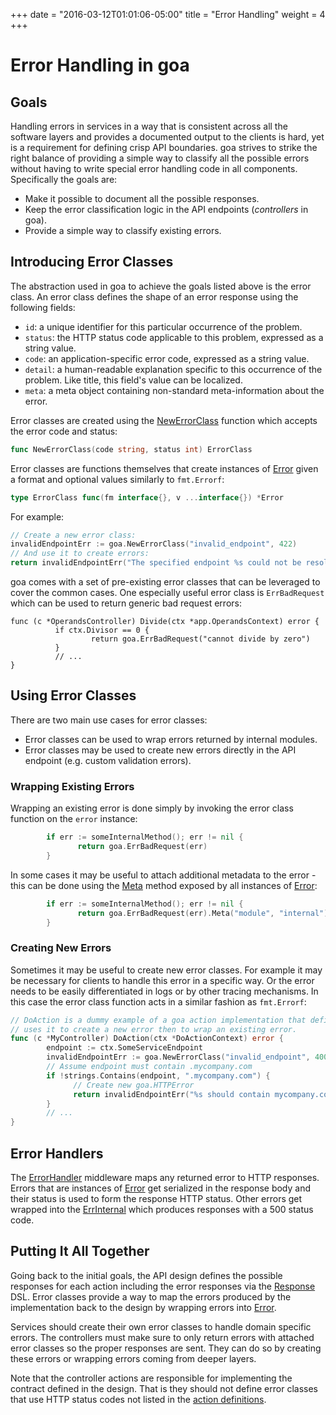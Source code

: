 +++
date = "2016-03-12T01:01:06-05:00"
title = "Error Handling"
weight = 4
+++

# Error Handling in goa

## Goals

Handling errors in services in a way that is consistent across all the software layers and provides
a documented output to the clients is hard, yet is a requirement for defining crisp API boundaries.
goa strives to strike the right balance of providing a simple way to classify all the possible
errors without having to write special error handling code in all components. Specifically the goals
are:

* Make it possible to document all the possible responses.
* Keep the error classification logic in the API endpoints (*controllers* in goa).
* Provide a simple way to classify existing errors.

## Introducing Error Classes

The abstraction used in goa to achieve the goals listed above is the error class. An error class
defines the shape of an error response using the following fields:

* `id`: a unique identifier for this particular occurrence of the problem.
* `status`: the HTTP status code applicable to this problem, expressed as a string value.
* `code`: an application-specific error code, expressed as a string value.
* `detail`: a human-readable explanation specific to this occurrence of the problem. Like title, this field's value can be localized.
* `meta`: a meta object containing non-standard meta-information about the error.

Error classes are created using the
[NewErrorClass](http://goa.design/reference/goa/#func-newerrorclass-a-name-goa-errorclass-newerrorclass-a)
function which accepts the error code and status:

```go
func NewErrorClass(code string, status int) ErrorClass
```

Error classes are functions themselves that create instances of
[Error](http://goa.design/reference/goa/#type-error-a-name-goa-error-a) given a format and
optional values similarly to `fmt.Errorf`:

```go
type ErrorClass func(fm interface{}, v ...interface{}) *Error
```

For example:

```go
// Create a new error class:
invalidEndpointErr := goa.NewErrorClass("invalid_endpoint", 422)
// And use it to create errors:
return invalidEndpointErr("The specified endpoint %s could not be resolved", endpoint)
```

goa comes with a set of pre-existing error classes that can be leveraged to cover the common cases.
One especially useful error class is `ErrBadRequest` which can be used to return generic bad
request errors:

```
func (c *OperandsController) Divide(ctx *app.OperandsContext) error {
          if ctx.Divisor == 0 {
                  return goa.ErrBadRequest("cannot divide by zero")
          }
          // ...
}
```

## Using Error Classes

There are two main use cases for error classes:
* Error classes can be used to wrap errors returned by internal modules.
* Error classes may be used to create new errors directly in the API endpoint (e.g. custom
  validation errors).

### Wrapping Existing Errors

Wrapping an existing error is done simply by invoking the error class function on the `error`
instance:

```go
        if err := someInternalMethod(); err != nil {
               return goa.ErrBadRequest(err)
        }
```

In some cases it may be useful to attach additional metadata to the error - this can be done using
the [Meta](http://goa.design/reference/goa/#func-error-meta-a-name-goa-error-meta-a) method exposed
by all instances of [Error](http://goa.design/reference/goa/#type-error-a-name-goa-error-a):

```go
        if err := someInternalMethod(); err != nil {
               return goa.ErrBadRequest(err).Meta("module", "internal")
        }
```

### Creating New Errors

Sometimes it may be useful to create new error classes. For example it may be necessary for clients
to handle this error in a specific way. Or the error needs to be easily differentiated in logs or
by other tracing mechanisms. In this case the error class function acts in a similar fashion as
`fmt.Errorf`:

```go
// DoAction is a dummy example of a goa action implementation that defines a new error class and
// uses it to create a new error then to wrap an existing error.
func (c *MyController) DoAction(ctx *DoActionContext) error {
        endpoint := ctx.SomeServiceEndpoint
        invalidEndpointErr := goa.NewErrorClass("invalid_endpoint", 400)
        // Assume endpoint must contain .mycompany.com
        if !strings.Contains(endpoint, ".mycompany.com") {
              // Create new goa.HTTPError
              return invalidEndpointErr("%s should contain mycompany.com", endpoint)
        }
        // ...
}
```

## Error Handlers

The
[ErrorHandler](http://goa.design/reference/goa/middleware/#func-errorhandler-a-name-middleware-errorhandler-a)
middleware maps any returned error to HTTP responses.  Errors that are instances of
[Error](http://goa.design/reference/goa/#type-error-a-name-goa-error-a) get serialized in the
response body and their status is used to form the response HTTP status.  Other errors get wrapped
into the [ErrInternal](http://goa.design/reference/goa/#variables) which produces responses with a
500 status code.

## Putting It All Together

Going back to the initial goals, the API design defines the possible responses for each action
including the error responses via the
[Response](http://goa.design/reference/goa/design/apidsl.html#func-response-a-name-apidsl-response-a)
DSL. Error classes provide a way to map the errors produced by the
implementation back to the design by wrapping errors into
[Error](http://goa.design/reference/goa/#type-error-a-name-goa-error-a).

Services should create their own error classes to handle domain specific errors. The controllers
must make sure to only return errors with attached error classes so the proper responses are sent.
They can do so by creating these errors or wrapping errors coming from deeper layers.

Note that the controller actions are responsible for implementing the contract defined in the
design. That is they should not define error classes that use HTTP status codes not listed in the
[action definitions](http://goa.design/reference/goa/design/apidsl.html#func-action-a-name-apidsl-action-a).

